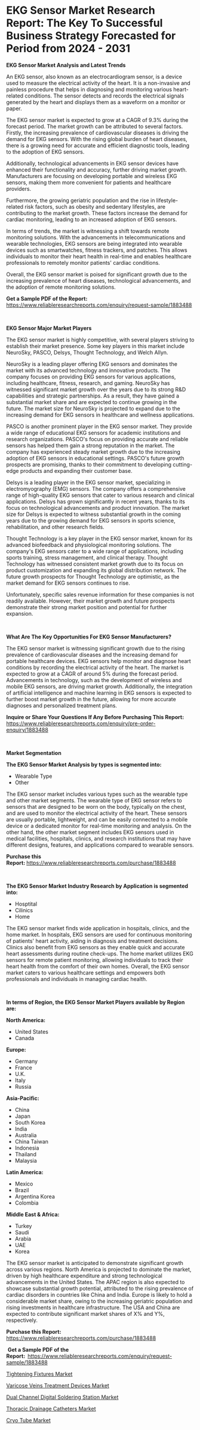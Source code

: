 <p><h1>EKG Sensor Market Research Report: The Key To Successful Business Strategy Forecasted for Period from 2024 - 2031</h1></p><p><strong>EKG Sensor Market Analysis and Latest Trends</strong></p>
<p><p>An EKG sensor, also known as an electrocardiogram sensor, is a device used to measure the electrical activity of the heart. It is a non-invasive and painless procedure that helps in diagnosing and monitoring various heart-related conditions. The sensor detects and records the electrical signals generated by the heart and displays them as a waveform on a monitor or paper.</p><p>The EKG sensor market is expected to grow at a CAGR of 9.3% during the forecast period. The market growth can be attributed to several factors. Firstly, the increasing prevalence of cardiovascular diseases is driving the demand for EKG sensors. With the rising global burden of heart diseases, there is a growing need for accurate and efficient diagnostic tools, leading to the adoption of EKG sensors.</p><p>Additionally, technological advancements in EKG sensor devices have enhanced their functionality and accuracy, further driving market growth. Manufacturers are focusing on developing portable and wireless EKG sensors, making them more convenient for patients and healthcare providers.</p><p>Furthermore, the growing geriatric population and the rise in lifestyle-related risk factors, such as obesity and sedentary lifestyles, are contributing to the market growth. These factors increase the demand for cardiac monitoring, leading to an increased adoption of EKG sensors.</p><p>In terms of trends, the market is witnessing a shift towards remote monitoring solutions. With the advancements in telecommunications and wearable technologies, EKG sensors are being integrated into wearable devices such as smartwatches, fitness trackers, and patches. This allows individuals to monitor their heart health in real-time and enables healthcare professionals to remotely monitor patients' cardiac conditions.</p><p>Overall, the EKG sensor market is poised for significant growth due to the increasing prevalence of heart diseases, technological advancements, and the adoption of remote monitoring solutions.</p></p>
<p><strong>Get a Sample PDF of the Report:&nbsp;</strong> <a href="https://www.reliableresearchreports.com/enquiry/request-sample/1883488">https://www.reliableresearchreports.com/enquiry/request-sample/1883488</a></p>
<p>&nbsp;</p>
<p><strong>EKG Sensor Major Market Players</strong></p>
<p><p>The EKG sensor market is highly competitive, with several players striving to establish their market presence. Some key players in this market include NeuroSky, PASCO, Delsys, Thought Technology, and Welch Allyn.</p><p>NeuroSky is a leading player offering EKG sensors and dominates the market with its advanced technology and innovative products. The company focuses on providing EKG sensors for various applications, including healthcare, fitness, research, and gaming. NeuroSky has witnessed significant market growth over the years due to its strong R&D capabilities and strategic partnerships. As a result, they have gained a substantial market share and are expected to continue growing in the future. The market size for NeuroSky is projected to expand due to the increasing demand for EKG sensors in healthcare and wellness applications.</p><p>PASCO is another prominent player in the EKG sensor market. They provide a wide range of educational EKG sensors for academic institutions and research organizations. PASCO's focus on providing accurate and reliable sensors has helped them gain a strong reputation in the market. The company has experienced steady market growth due to the increasing adoption of EKG sensors in educational settings. PASCO's future growth prospects are promising, thanks to their commitment to developing cutting-edge products and expanding their customer base.</p><p>Delsys is a leading player in the EKG sensor market, specializing in electromyography (EMG) sensors. The company offers a comprehensive range of high-quality EKG sensors that cater to various research and clinical applications. Delsys has grown significantly in recent years, thanks to its focus on technological advancements and product innovation. The market size for Delsys is expected to witness substantial growth in the coming years due to the growing demand for EKG sensors in sports science, rehabilitation, and other research fields.</p><p>Thought Technology is a key player in the EKG sensor market, known for its advanced biofeedback and physiological monitoring solutions. The company's EKG sensors cater to a wide range of applications, including sports training, stress management, and clinical therapy. Thought Technology has witnessed consistent market growth due to its focus on product customization and expanding its global distribution network. The future growth prospects for Thought Technology are optimistic, as the market demand for EKG sensors continues to rise.</p><p>Unfortunately, specific sales revenue information for these companies is not readily available. However, their market growth and future prospects demonstrate their strong market position and potential for further expansion.</p></p>
<p>&nbsp;</p>
<p><strong>What Are The Key Opportunities For EKG Sensor Manufacturers?</strong></p>
<p><p>The EKG sensor market is witnessing significant growth due to the rising prevalence of cardiovascular diseases and the increasing demand for portable healthcare devices. EKG sensors help monitor and diagnose heart conditions by recording the electrical activity of the heart. The market is expected to grow at a CAGR of around 5% during the forecast period. Advancements in technology, such as the development of wireless and mobile EKG sensors, are driving market growth. Additionally, the integration of artificial intelligence and machine learning in EKG sensors is expected to further boost market growth in the future, allowing for more accurate diagnoses and personalized treatment plans.</p></p>
<p><strong>Inquire or Share Your Questions If Any Before Purchasing This Report:</strong> <a href="https://www.reliableresearchreports.com/enquiry/pre-order-enquiry/1883488">https://www.reliableresearchreports.com/enquiry/pre-order-enquiry/1883488</a></p>
<p>&nbsp;</p>
<p><strong>Market Segmentation</strong></p>
<p><strong>The EKG Sensor Market Analysis by types is segmented into:</strong></p>
<p><ul><li>Wearable Type</li><li>Other</li></ul></p>
<p><p>The EKG sensor market includes various types such as the wearable type and other market segments. The wearable type of EKG sensor refers to sensors that are designed to be worn on the body, typically on the chest, and are used to monitor the electrical activity of the heart. These sensors are usually portable, lightweight, and can be easily connected to a mobile device or a dedicated monitor for real-time monitoring and analysis. On the other hand, the other market segment includes EKG sensors used in medical facilities, hospitals, clinics, and research institutions that may have different designs, features, and applications compared to wearable sensors.</p></p>
<p><strong>Purchase this Report:&nbsp;</strong><a href="https://www.reliableresearchreports.com/purchase/1883488">https://www.reliableresearchreports.com/purchase/1883488</a></p>
<p>&nbsp;</p>
<p><strong>The EKG Sensor Market Industry Research by Application is segmented into:</strong></p>
<p><ul><li>Hosptital</li><li>Cilinics</li><li>Home</li></ul></p>
<p><p>The EKG sensor market finds wide application in hospitals, clinics, and the home market. In hospitals, EKG sensors are used for continuous monitoring of patients' heart activity, aiding in diagnosis and treatment decisions. Clinics also benefit from EKG sensors as they enable quick and accurate heart assessments during routine check-ups. The home market utilizes EKG sensors for remote patient monitoring, allowing individuals to track their heart health from the comfort of their own homes. Overall, the EKG sensor market caters to various healthcare settings and empowers both professionals and individuals in managing cardiac health.</p></p>
<p>&nbsp;</p>
<p><strong>In terms of Region, the EKG Sensor Market Players available by Region are:</strong></p>
<p>
    <p> <strong> North America: </strong>
        <ul>
            <li>United States</li>
            <li>Canada</li>
        </ul>
        </p> 
    <p> <strong> Europe: </strong>
        <ul>
            <li>Germany</li>
            <li>France</li>
            <li>U.K.</li>
            <li>Italy</li>
            <li>Russia</li>
        </ul>
        </p> 
    <p> <strong> Asia-Pacific: </strong>
        <ul>
            <li>China</li>
            <li>Japan</li>
            <li>South Korea</li>
            <li>India</li>
            <li>Australia</li>
            <li>China Taiwan</li>
            <li>Indonesia</li>
            <li>Thailand</li>
            <li>Malaysia</li>
        </ul>
        </p> 
    <p> <strong> Latin America: </strong>
        <ul>
            <li>Mexico</li>
            <li>Brazil</li>
            <li>Argentina Korea</li>
            <li>Colombia</li>
        </ul>
        </p> 
    <p> <strong> Middle East & Africa: </strong>
        <ul>
            <li>Turkey</li>
            <li>Saudi</li>
            <li>Arabia</li>
            <li>UAE</li>
            <li>Korea</li>
        </ul>
    </p>
    </p>
<p><p>The EKG sensor market is anticipated to demonstrate significant growth across various regions. North America is projected to dominate the market, driven by high healthcare expenditure and strong technological advancements in the United States. The APAC region is also expected to showcase substantial growth potential, attributed to the rising prevalence of cardiac disorders in countries like China and India. Europe is likely to hold a considerable market share, owing to the increasing geriatric population and rising investments in healthcare infrastructure. The USA and China are expected to contribute significant market shares of X% and Y%, respectively.</p></p>
<p><strong>Purchase this Report: </strong><a href="https://www.reliableresearchreports.com/purchase/1883488">https://www.reliableresearchreports.com/purchase/1883488</a></p>
<p>&nbsp;<strong>Get a Sample PDF of the Report:&nbsp;&nbsp;</strong><a href="https://www.reliableresearchreports.com/enquiry/request-sample/1883488">https://www.reliableresearchreports.com/enquiry/request-sample/1883488</a></p>
<p><strong></strong></p>
<p><p><a href="https://www.linkedin.com/pulse/tightening-fixtures-market-size-share-amp-trends-analysis-gsbze?trackingId=qvZHGpq5S16mQvdFqJVDTg%3D%3D">Tightening Fixtures Market</a></p><p><a href="https://www.linkedin.com/pulse/varicose-veins-treatment-devices-market-furnish-information-49fce?trackingId=a9t0mLH1TR2%2FPmP2cKpfBg%3D%3D">Varicose Veins Treatment Devices Market</a></p><p><a href="https://www.linkedin.com/pulse/dual-channel-digital-soldering-station-market-size-reflecting-tlkoe?trackingId=ejyUkMXxSaKhSqD6grIE%2Fw%3D%3D">Dual Channel Digital Soldering Station Market</a></p><p><a href="https://github.com/vimar16th/Market-Research-Report-List-2/blob/main/thoracic-drainage-catheters-market.md">Thoracic Drainage Catheters Market</a></p><p><a href="https://github.com/luckyshygirl/Market-Research-Report-List-2/blob/main/cryo-tube-market.md">Cryo Tube Market</a></p></p>